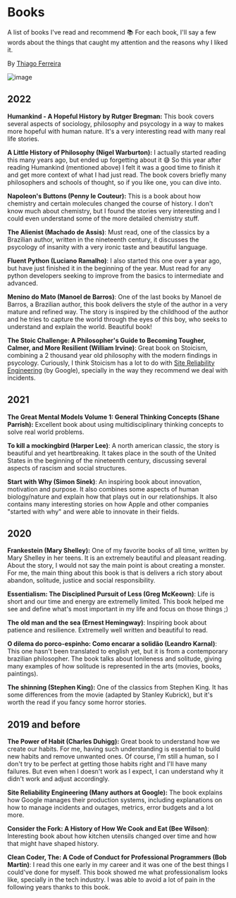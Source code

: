 # Books
A list of books I've read and recommend 📚 For each book, I'll say a few words about the things that caught my attention and the reasons why I liked it.

By [Thiago Ferreira](https://thiagoferreiraw.github.io/thiagoferreiraw/)

![image](https://media.giphy.com/media/dB6ogWRDUsMKuAWrqi/giphy-downsized.gif)

## 2022

**Humankind - A Hopeful History by Rutger Bregman:** This book covers several aspects of sociology, philosophy and psycology in a way to makes more hopeful with human nature. It's a very interesting read with many real life stories.

**A Little History of Philosophy (Nigel Warburton):** I actually started reading this many years ago, but ended up forgetting about it 😅 So this year after reading Humankind (mentioned above) I felt it was a good time to finish it and get more context of what I had just read. The book covers briefly many philosophers and schools of thought, so if you like one, you can dive into.

**Napoleon's Buttons (Penny le Couteur):** This is a book about how chemistry and certain molecules changed the course of history. I don't know much about chemistry, but I found the stories very interesting and I could even understand some of the more detailed chemistry stuff.

**The Alienist (Machado de Assis)**: Must read, one of the classics by a Brazilian author, written in the nineteenth century, it discusses the psycology of insanity with a very ironic taste and beautiful language.

**Fluent Python (Luciano Ramalho)**: I also started this one over a year ago, but have just finished it in the beginning of the year. Must read for any python developers seeking to improve from the basics to intermediate and advanced.

**Menino do Mato (Manoel de Barros)**: One of the last books by Manoel de Barros, a Brazilian author, this book delivers the style of the author in a very mature and refined way. The story is inspired by the childhood of the author and he tries to capture the world through the eyes of this boy, who seeks to understand and explain the world. Beautiful book!

**The Stoic Challenge: A Philosopher's Guide to Becoming Tougher, Calmer, and More Resilient (William Irvine)**: Great book on Stoicism, combining a 2 thousand year old philosophy with the modern findings in psycology. Curiously, I think Stoicism has a lot to do with [Site Reliability Engineering](https://sre.google/books/) (by Google), specially in the way they recommend we deal with incidents.


## 2021
**The Great Mental Models Volume 1: General Thinking Concepts (Shane Parrish):** Excellent book about using multidisciplinary thinking concepts to solve real world problems. 

**To kill a mockingbird (Harper Lee)**: A north american classic, the story is beautiful and yet heartbreaking. It takes place in the south of the United States in the beginning of the nineteenth century, discussing several aspects of rascism and social structures.

**Start with Why (Simon Sinek)**: An inspiring book about innovation, motivation and purpose. It also combines some aspects of human biology/nature and explain how that plays out in our relationships. It also contains many interesting stories on how Apple and other companies "started with why" and were able to innovate in their fields.

## 2020

**Frankestein (Mary Shelley):** One of my favorite books of all time, written by Mary Shelley in her teens. It is an extremely beautiful and pleasant reading. About the story, I would not say the main point is about creating a monster. For me, the main thing about this book is that is delivers a rich story about abandon, solitude, justice and social responsibility. 

**Essentialism: The Disciplined Pursuit of Less (Greg McKeown)**: Life is short and our time and energy are extremelly limited. This book helped me see and define what's most important in my life and focus on those things ;)

**The old man and the sea (Ernest Hemingway)**: Inspiring book about patience and resilience. Extremelly well written and beautiful to read.

**O dilema do porco-espinho: Como encarar a solidão (Leandro Karnal)**: This one hasn't been translated to english yet, but it is from a contemporary brazilian philosopher. The book talks about lonileness and solitude, giving many examples of how solitude is represented in the arts (movies, books, paintings).

**The shinning (Stephen King):** One of the classics from Stephen King. It has some differences from the movie (adapted by Stanley Kubrick), but it's worth the read if you fancy some horror stories.


## 2019 and before

**The Power of Habit (Charles Duhigg):** Great book to understand how we create our habits. For me, having such understanding is essential to build new habits and remove unwanted ones. Of course, I'm still a human, so I don't try to be perfect at getting those habits right and I'll have many failures. But even when I doesn't work as I expect, I can understand why it didn't work and adjust accordingly.

**Site Reliability Engineering (Many authors at Google):** The book explains how Google manages their production systems, including explanations on how to manage incidents and outages, metrics, error budgets and a lot more. 

**Consider the Fork: A History of How We Cook and Eat (Bee Wilson)**: Interesting book about how kitchen utensils changed over time and how that might have shaped history.

**Clean Coder, The: A Code of Conduct for Professional Programmers (Bob Martin)**: I read this one early in my career and it was one of the best things I could've done for myself. This book showed me what professionalism looks like, specially in the tech industry. I was able to avoid a lot of pain in the following years thanks to this book.
